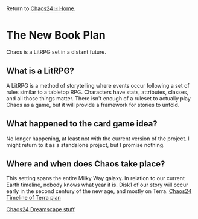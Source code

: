 Return to [Chaos24 🀄 Home](../../chaos24--home.md).
# The New Book Plan
Chaos is a LitRPG set in a distant future.

## What is a LitRPG?
A LitRPG is a method of storytelling where events occur following a set of rules similar to a tabletop RPG. Characters have stats, attributes, classes, and all those things matter. There isn't enough of a ruleset to actually play Chaos as a game, but it will provide a framework for stories to unfold.

## What happened to the card game idea?
No longer happening, at least not with the current version of the project. I might return to it as a standalone project, but I promise nothing.

## Where and when does Chaos take place?
This setting spans the entire Milky Way galaxy. In relation to our current Earth timeline, nobody knows what year it is. Disk1 of our story will occur early in the second century of the new age, and mostly on Terra.
[Chaos24 Timeline of Terra plan](../../chaos24-timeline-of-terra-plan.md)

[Chaos24 Dreamscape stuff](../../chaos24-dreamscape-stuff.md)